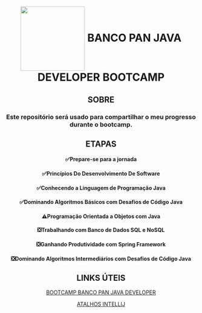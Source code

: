 <div align="center">
<h1 align=center> <img height="170em" src="https://user-images.githubusercontent.com/93049899/218183912-ef8df551-0b66-4ef0-afbc-7aa553c67b5c.png" align=center>  BANCO PAN JAVA DEVELOPER BOOTCAMP</h1>
 

## SOBRE
 ### Este repositório será usado para compartilhar o meu progresso durante o bootcamp.

## ETAPAS

  #### ✅Prepare-se para a jornada </br>
  #### ✅Princípios Do Desenvolvimento De Software </br>
  #### ✅Conhecendo a Linguagem de Programação Java </br>
  #### ✅Dominando Algoritmos Básicos com Desafios de Código Java </br>
  #### ⚠Programação Orientada a Objetos com Java </br>
  #### ❎Trabalhando com Banco de Dados SQL e NoSQL </br>
  #### ❎Ganhando Produtividade com Spring Framework </br>
  #### ❎Dominando Algoritmos Intermediários com Desafios de Código Java </br>


## LINKS ÚTEIS
[BOOTCAMP BANCO PAN JAVA DEVELOPER](https://web.dio.me/track/banco-pan-java-developer)

[ATALHOS INTELLIJ](http://www.basef.com.br/index.php/Atalhos_do_IntelliJ_Idea)

</div>
